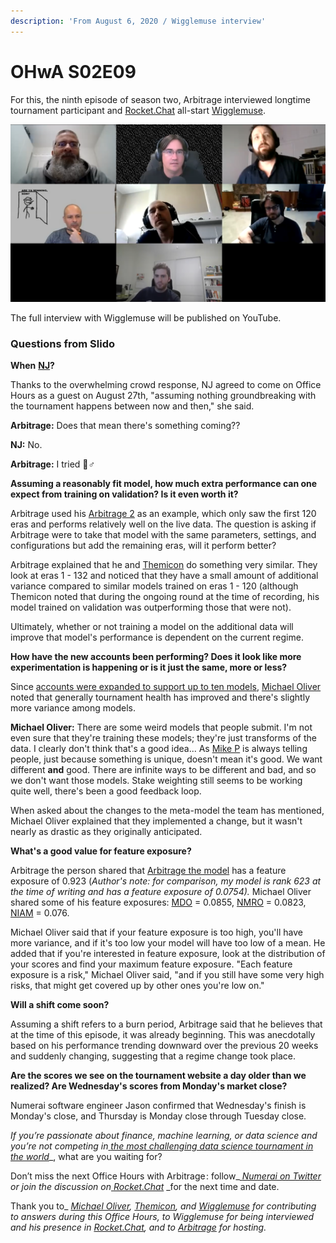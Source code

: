 ```yaml
---
description: 'From August 6, 2020 / Wigglemuse interview'
---
```


# OHwA S02E09

For this, the ninth episode of season two, Arbitrage interviewed longtime tournament participant and [Rocket.Chat](https://community.numer.ai) all-start [Wigglemuse](https://numer.ai/wigglemuse).

![Wigglemuse gets the center square, the Square of Honor](../../.gitbook/assets/wigglemuse.png)

The full interview with Wigglemuse will be published on YouTube.

### Questions from Slido

**When** [**NJ**](https://twitter.com/tasha_jade)**?**

Thanks to the overwhelming crowd response, NJ agreed to come on Office Hours as a guest on August 27th, "assuming nothing groundbreaking with the tournament happens between now and then," she said.

**Arbitrage:** Does that mean there's something coming?? 

**NJ:** No.

**Arbitrage:** I tried 🤷♂ 

**Assuming a reasonably fit model, how much extra performance can one expect from training on validation? Is it even worth it?**

Arbitrage used his [Arbitrage 2](https://numer.ai/arbitrage2) as an example, which only saw the first 120 eras and performs relatively well on the live data. The question is asking if Arbitrage were to take that model with the same parameters, settings, and configurations but add the remaining eras, will it perform better?

Arbitrage explained that he and [Themicon](https://numer.ai/themicon) do something very similar. They look at eras 1 - 132 and noticed that they have a small amount of additional variance compared to similar models trained on eras 1 - 120 \(although Themicon noted that during the ongoing round at the time of recording, his model trained on validation was outperforming those that were not\).

Ultimately, whether or not training a model on the additional data will improve that model's performance is dependent on the current regime.

**How have the new accounts been performing? Does it look like more experimentation is happening or is it just the same, more or less?**

Since [accounts were expanded to support up to ten models](https://forum.numer.ai/t/announcing-general-availability-of-multi-model-account-support-for-all-users/399), [Michael Oliver](https://numer.ai/mdo) noted that generally tournament health has improved and there's slightly more variance among models.

**Michael Oliver:** There are some weird models that people submit. I'm not even sure that they're training these models; they're just transforms of the data. I clearly don't think that's a good idea... As [Mike P](https://twitter.com/easymikep) is always telling people, just because something is unique, doesn't mean it's good. We want different **and** good. There are infinite ways to be different and bad, and so we don't want those models. Stake weighting still seems to be working quite well, there's been a good feedback loop.

When asked about the changes to the meta-model the team has mentioned, Michael Oliver explained that they implemented a change, but it wasn't nearly as drastic as they originally anticipated.

**What's a good value for feature exposure?** 

Arbitrage the person shared that [Arbitrage the model](https://numer.ai/arbitrage) has a feature exposure of 0.923 \(_Author's note: for comparison, my model is rank 623 at the time of writing and has a feature exposure of 0.0754\)._ Michael Oliver shared some of his feature exposures: [MDO](https://numer.ai/mdo) = 0.0855, [NMRO](https://numer.ai/nmro) = 0.0823, [NIAM](https://numer.ai/niam) = 0.076.

Michael Oliver said that if your feature exposure is too high, you'll have more variance, and if it's too low your model will have too low of a mean. He added that if you're interested in feature exposure, look at the distribution of your scores and find your maximum feature exposure. "Each feature exposure is a risk," Michael Oliver said, "and if you still have some very high risks, that might get covered up by other ones you're low on."

**Will a shift come soon?**

Assuming a shift refers to a burn period, Arbitrage said that he believes that at the time of this episode, it was already beginning. This was anecdotally based on his performance trending downward over the previous 20 weeks and suddenly changing, suggesting that a regime change took place.

**Are the scores we see on the tournament website a day older than we realized? Are Wednesday's scores from Monday's market close?**

Numerai software engineer Jason confirmed that Wednesday's finish is Monday's close, and Thursday is Monday close through Tuesday close.

_If you’re passionate about finance, machine learning, or data science and you’re not competing in_[ _the most challenging data science tournament in the world_](https://numer.ai/tournament)_, what are you waiting for?  
  
Don’t miss the next Office Hours with Arbitrage : follow_[ _Numerai on Twitter_](http://twitter.com/numerai) _or join the discussion on_[ _Rocket.Chat_](https://community.numer.ai/home) _for the next time and date.  
  
Thank you to_ [_Michael Oliver_](https://numer.ai/mdo)_,_ [_Themicon_](https://numer.ai/themicon)_, and_ [_Wigglemuse_](https://numer.ai/wigglemuse) _for contributing to answers during this Office Hours, to Wigglemuse for being interviewed and his presence in_ [_Rocket.Chat_](https://community.numer.ai)_,_ _and to_ [_Arbitrage_](https://numer.ai/arbitrage) _for hosting._



